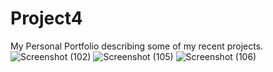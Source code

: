 # Project4
My Personal Portfolio describing some of my recent projects.
![Screenshot (102)](https://user-images.githubusercontent.com/83290371/129478330-0a3351ed-854a-4a60-9cbf-559ee8d29be9.png)
![Screenshot (105)](https://user-images.githubusercontent.com/83290371/129479099-00c07442-293d-45e9-9754-ded0d1f1e064.png)
![Screenshot (106)](https://user-images.githubusercontent.com/83290371/129479151-7acee474-866f-4b21-b11d-4d46d7a13e10.png)
